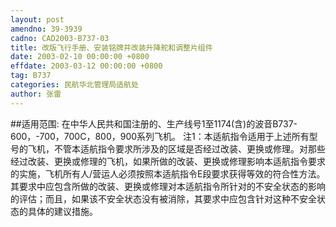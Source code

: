 ```yaml
---
layout: post
amendno: 39-3939
cadno: CAD2003-B737-03
title: 改版飞行手册、安装铭牌并改装升降舵和调整片组件
date: 2003-02-10 00:00:00 +0800
effdate: 2003-03-12 00:00:00 +0800
tag: B737
categories: 民航华北管理局适航处
author: 张雷
---
```


##适用范围:
在中华人民共和国注册的、生产线号1至1174(含)的波音B737-600，-700，700C，800，900系列飞机。
注1：本适航指令适用于上述所有型号的飞机，不管本适航指令要求所涉及的区域是否经过改装、更换或修理。对那些经过改装、更换或修理的飞机，如果所做的改装、更换或修理影响本适航指令要求的实施，飞机所有人/营运人必须按照本适航指令E段要求获得等效的符合性方法。其要求中应包含所做的改装、更换或修理对本适航指令所针对的不安全状态的影响的评估；而且，如果该不安全状态没有被消除，其要求中应包含针对这种不安全状态的具体的建议措施。

